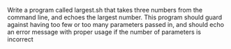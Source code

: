 Write a program called largest.sh that takes three numbers from the command line, and
echoes the largest number. This program should guard against having too few or too
many parameters passed in, and should echo an error message with proper usage if the
number of parameters is incorrect

